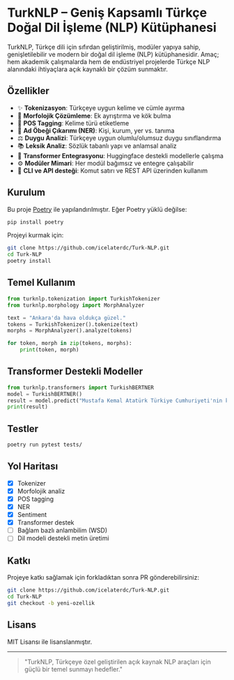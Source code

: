 # TurkNLP – Geniş Kapsamlı Türkçe Doğal Dil İşleme (NLP) Kütüphanesi

TurkNLP, Türkçe dili için sıfırdan geliştirilmiş, modüler yapıya sahip, genişletilebilir ve modern bir doğal dil işleme (NLP) kütüphanesidir. Amaç; hem akademik çalışmalarda hem de endüstriyel projelerde Türkçe NLP alanındaki ihtiyaçlara açık kaynaklı bir çözüm sunmaktır.

## Özellikler

* ✨ **Tokenizasyon**: Türkçeye uygun kelime ve cümle ayırma
* 🧠 **Morfolojik Çözümleme**: Ek ayrıştırma ve kök bulma
* 🔎 **POS Tagging**: Kelime türü etiketleme
* 🧾 **Ad Öbeği Çıkarımı (NER)**: Kişi, kurum, yer vs. tanıma
* ⚖️ **Duygu Analizi**: Türkçeye uygun olumlu/olumsuz duygu sınıflandırma
* 📚 **Leksik Analiz**: Sözlük tabanlı yapı ve anlamsal analiz
* 🤖 **Transformer Entegrasyonu**: Huggingface destekli modellerle çalışma
* ⚙️ **Modüler Mimari**: Her modül bağımsız ve entegre çalışabilir
* 🧪 **CLI ve API desteği**: Komut satırı ve REST API üzerinden kullanım

## Kurulum

Bu proje [Poetry](https://python-poetry.org/) ile yapılandırılmıştır. Eğer Poetry yüklü değilse:

```bash
pip install poetry
```

Projeyi kurmak için:

```bash
git clone https://github.com/icelaterdc/Turk-NLP.git
cd Turk-NLP
poetry install
```

## Temel Kullanım

```python
from turknlp.tokenization import TurkishTokenizer
from turknlp.morphology import MorphAnalyzer

text = "Ankara'da hava oldukça güzel."
tokens = TurkishTokenizer().tokenize(text)
morphs = MorphAnalyzer().analyze(tokens)

for token, morph in zip(tokens, morphs):
    print(token, morph)
```

## Transformer Destekli Modeller

```python
from turknlp.transformers import TurkishBERTNER
model = TurkishBERTNER()
result = model.predict("Mustafa Kemal Atatürk Türkiye Cumhuriyeti'nin kurucusudur.")
print(result)
```

## Testler

```bash
poetry run pytest tests/
```

## Yol Haritası

* [x] Tokenizer
* [x] Morfolojik analiz
* [x] POS tagging
* [x] NER
* [x] Sentiment
* [x] Transformer destek
* [ ] Bağlam bazlı anlambilim (WSD)
* [ ] Dil modeli destekli metin üretimi

## Katkı

Projeye katkı sağlamak için forkladıktan sonra PR gönderebilirsiniz:

```bash
git clone https://github.com/icelaterdc/Turk-NLP.git
cd Turk-NLP
git checkout -b yeni-ozellik
```

## Lisans

MIT Lisansı ile lisanslanmıştır.

---

> "TurkNLP, Türkçeye özel geliştirilen açık kaynak NLP araçları için güçlü bir temel sunmayı hedefler."
